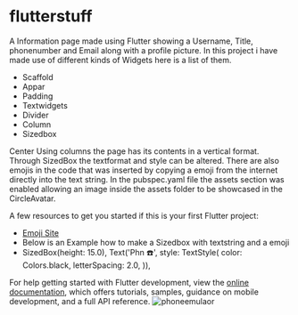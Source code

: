 # flutterstuff

A Information page made using Flutter showing a Username, Title, phonenumber and Email along with a profile picture.
In this project i have made use of different kinds of Widgets here is a list of them.
* Scaffold
* Appar
* Padding
* Textwidgets
* Divider
* Column
* Sizedbox

Center Using columns the page has its contents in a vertical format.
Through SizedBox the textformat and style can be altered.
There are also emojis in the code that was inserted by copying a emoji from the internet directly into the text string.
In the pubspec.yaml file the assets section was enabled allowing an image inside the assets folder to be showcased in the CircleAvatar.


A few resources to get you started if this is your first Flutter project:

- [Emoji Site](https://getemoji.com/)
- Below is an Example how to make a Sizedbox with textstring and a emoji
-  SizedBox(height: 15.0),
                Text('Phn ☎️',
                    style: TextStyle(
                      color: Colors.black,
                      letterSpacing: 2.0,
                    )),

For help getting started with Flutter development, view the
[online documentation](https://docs.flutter.dev/), which offers tutorials,
samples, guidance on mobile development, and a full API reference.
![phoneemulaor](https://github.com/Liander2/FlutterID/assets/150666994/51446f14-1c95-4039-9634-efc321c68fa6)
